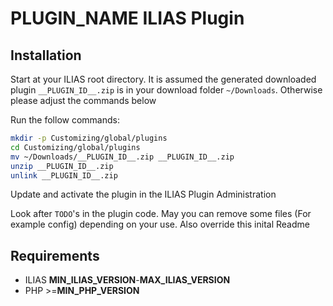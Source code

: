 # __PLUGIN_NAME__ ILIAS Plugin

## Installation
Start at your ILIAS root directory. It is assumed the generated downloaded plugin `__PLUGIN_ID__.zip` is in your download folder `~/Downloads`. Otherwise please adjust the commands below

Run the follow commands:
```bash
mkdir -p Customizing/global/plugins
cd Customizing/global/plugins
mv ~/Downloads/__PLUGIN_ID__.zip __PLUGIN_ID__.zip
unzip __PLUGIN_ID__.zip
unlink __PLUGIN_ID__.zip
```

Update and activate the plugin in the ILIAS Plugin Administration

Look after `TODO`'s in the plugin code. May you can remove some files (For example config) depending on your use. Also override this inital Readme

## Requirements
* ILIAS __MIN_ILIAS_VERSION__-__MAX_ILIAS_VERSION__
* PHP >=__MIN_PHP_VERSION__
